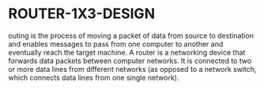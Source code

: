 # ROUTER-1X3-DESIGN
outing is the process of moving a packet of data from source to destination and enables messages to pass from one computer to another and eventually reach the target machine. A router is a networking device that forwards data packets between computer networks. It is connected to two or more data lines from different networks (as opposed to a network switch, which connects data lines from one single network). 
